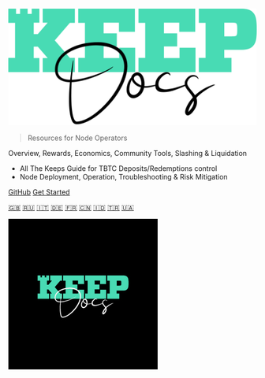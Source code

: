 ![Keep_Brand_Web-portada](assets/images/KeepDocsMain.png)

> Resources for Node Operators <!-- TODO: Replace with your description -->


<!-- TODO: Update to match your project's benefits/features. Git emojis work great here. -->

Overview, Rewards, Economics, Community Tools, Slashing & Liquidation
- All The Keeps Guide for TBTC Deposits/Redemptions control
- Node Deployment, Operation, Troubleshooting & Risk Mitigation


[GitHub](https://github.com/KeepDocs/KeepDocs.github.io/)
[Get Started](basics/start.md)

[:uk:](https://estebank97.github.io/Keep-Node-Docs/#/)
[:ru:](https://tony-sh.github.io/Keep-Node-Docs-Russia/#/)
[:it:](https://tony-sh.github.io/Keep-Node-Docs-Italian/#/)
[:de:](https://tony-sh.github.io/Keep-Node-Docs-German/#/)
[:fr:](https://tony-sh.github.io/Keep-Node-Docs-French/#/)
[:cn:](https://tony-sh.github.io/Keep-Node-Docs-Chinese/#/)
[:indonesia:](https://tony-sh.github.io/Keep-Node-Docs-Indonesia/#/)
[:tr:](https://tony-sh.github.io/Keep-Node-Docs-Turkish/#/)
[:ukraine:](https://tony-sh.github.io/Keep-Node-Docs-Ukraine/#/)

![Back](assets/images/KeepDocsSide.jpg)
